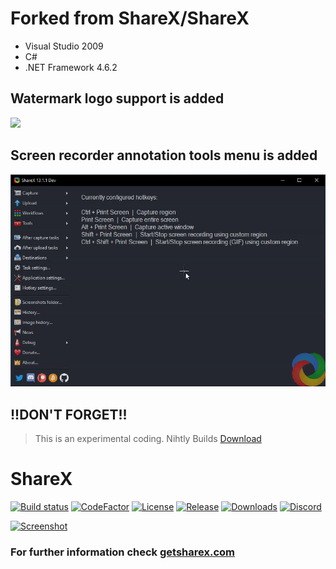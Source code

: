 # Forked from ShareX/ShareX
- Visual Studio 2009
- C#
- .NET Framework 4.6.2

## Watermark logo support is added
![](https://lh4.googleusercontent.com/xBm-SZNE7Ixb4pFla8G7cOh8Ydo4EioK4JdSVN7uJY6ZAWkP-Y76LuSGxyY1IzQ2xOe6RI84=w16383)

## Screen recorder annotation tools menu is added
![](/Imgs/watermark.gif)

## !!DON'T FORGET!!
> This is an experimental coding.
> Nihtly Builds [Download](https://drive.google.com/open?id=1tUEn9h0dm_ti7ADBj0osGQEIhl6SYbwH)

# ShareX
[![Build status](https://ci.appveyor.com/api/projects/status/github/sharex/sharex?svg=true)](https://ci.appveyor.com/project/ShareX/sharex)
[![CodeFactor](https://www.codefactor.io/repository/github/sharex/sharex/badge)](https://www.codefactor.io/repository/github/sharex/sharex)
[![License](https://img.shields.io/github/license/ShareX/ShareX.svg?label=License&maxAge=86400)](./LICENSE.txt)
[![Release](https://img.shields.io/github/release/ShareX/ShareX.svg?label=Release&maxAge=60)](https://github.com/ShareX/ShareX/releases/latest)
[![Downloads](https://img.shields.io/github/downloads/ShareX/ShareX/latest/total.svg?label=Downloads&maxAge=60)](https://getsharex.com/downloads/)
[![Discord](https://discordapp.com/api/guilds/194170124859736065/widget.png)](https://discord.gg/ShareX)

[![Screenshot](https://lh6.googleusercontent.com/MmIvp7lTKb72sL1NVqI92bQqkwfkbxczcxzGG2QTHBEbYZ35ZgcNSAu4iqzctxAQkRKRuhyHF1g4lbmhZxzJp-ffs5t07b_JD-fedYpE7W3tlN2nHLzL=w1280)](https://sites.google.com/view/slhtech/)

### For further information check [getsharex.com](https://getsharex.com)
